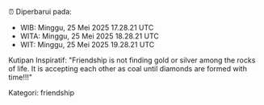 ⏰ Diperbarui pada:
- WIB: Minggu, 25 Mei 2025 17.28.21 UTC
- WITA: Minggu, 25 Mei 2025 18.28.21 UTC
- WIT: Minggu, 25 Mei 2025 19.28.21 UTC

Kutipan Inspiratif:
"Friendship is not finding gold or silver among the rocks of life. It is accepting each other as coal until diamonds are formed with time!!!"


Kategori: friendship

